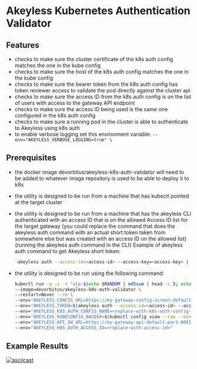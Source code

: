 # Akeyless Kubernetes Authentication Validator

## Features

- checks to make sure the cluster certificate of the k8s auth config matches the one in the kube config
- checks to make sure the host of the k8s auth config matches the one in the kube config
- checks to make sure the bearer token from the k8s auth config has token reviewer access to validate the pod directly against the cluster api
- checks to make sure the access ID from the k8s auth config is on the list of users with access to the gateway API endpoint
- checks to make sure the access ID being used is the same one configured in the k8s auth config
- checks to make sure a running pod in the cluster is able to authenticate to Akeyless using k8s auth
- to enable verbose logging set this environment variable: `--env="AKEYLESS_VERBOSE_LOGGING=true" \`

## Prerequisites

- the docker image  devorbitus/akeyless-k8s-auth-validator will need to be added to whatever image repository is used to be able to deploy it to k8s
- the utility is designed to be run from a machine that has kubectl pointed at the target cluster
- the utility is designed to be run from a machine that has the akeyless CLI authenticated with an access ID that is on the allowed Access ID list for the target gateway (you could replace the command that does the akeyless auth command with an actual short token taken from somewhere else but was created with an access ID on the allowed list) {running the akeyless auth command in the CLI}
   Example of akeyless auth command to get Akeyless short token:

   ```sh
    akeyless auth --access-id=<access-id> --access-key=<access-key> | jq -r '.token'
   ```

- the utility is designed to be run using the following command:
  
    ```sh
    kubectl run -q -i -t "alp-$(echo $RANDOM | md5sum | head -c 5; echo;)" \
    --image=devorbitus/akeyless-k8s-auth-validator \
    --restart=Never --rm \
    --env="AKEYLESS_CONFIG_URL=https://my-gateway-config-screen-default-port-8000.example.com" \
    --env="AKEYLESS_TOKEN=$(akeyless auth --access-id=<access-id> --access-type saml --json | jq -r '.token')" \
    --env="AKEYLESS_K8S_AUTH_CONFIG_NAME=<replace-with-k8s-auth-config-name-on-this-gateway>" \
    --env="AKEYLESS_KUBECONFIG_BASE64=$(kubectl config view --raw --minify --flatten -o json | base64)" \
    --env="AKEYLESS_API_GW_URL=https://my-gateway-api-default-port-8081.example.com" \
    --env="AKEYLESS_K8S_AUTH_ACCESS_ID=<replace-with-access-id>"
    ```

## Example Results

[![asciicast](https://asciinema.org/a/cHyqWXx1FnwcB1QlXdA3pOm50.svg)](https://asciinema.org/a/cHyqWXx1FnwcB1QlXdA3pOm50)
